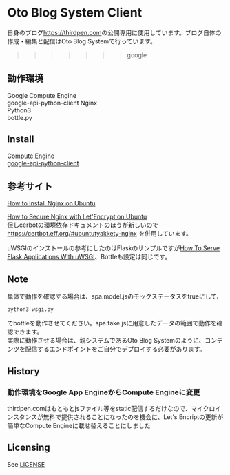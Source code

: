 # Oto Blog System Client
自身のブログ<https://thirdpen.com>の公開専用に使用しています。ブログ自体の作成・編集と配信はOto Blog Systemで行っています。
>>>>>>> google

## 動作環境
Google Compute Engine  
google-api-python-client
Nginx  
Python3  
bottle.py

## Install
[Compute Engine](https://cloud.google.com/compute/docs/?hl=ja)  
[google-api-python-client](https://developers.google.com/api-client-library/python/start/installation)

## 参考サイト
[How to Install Nginx on Ubuntu](https://www.digitalocean.com/community/tutorials/how-to-install-nginx-on-ubuntu-16-04)  

[How to Secure Nginx with Let'Encrypt on Ubuntu](https://www.digitalocean.com/community/tutorials/how-to-secure-nginx-with-let-s-encrypt-on-ubuntu-16-04)  
但しcerbotの環境依存ドキュメントのほうが新しいので
<https://certbot.eff.org/#ubuntutyakkety-nginx>
を併用しています。  

uWSGIのインストールの参考にしたのはFlaskのサンプルですが[How To Serve Flask Applications With uWSGI](https://www.digitalocean.com/community/tutorials/how-to-serve-flask-applications-with-uwsgi-and-nginx-on-ubuntu-16-04)、Bottleも設定は同じです。

## Note
単体で動作を確認する場合は、spa.model.jsのモックステータスをtrueにして、  

```
python3 wsgi.py
```
でbottleを動作させてください。spa.fake.jsに用意したデータの範囲で動作を確認できます。  
実際に動作させる場合は、親システムであるOto Blog Systemのように、コンテンツを配信するエンドポイントをご自分でデプロイする必要があります。  

## History
### 動作環境をGoogle App EngineからCompute Engineに変更
thirdpen.comはもともとjsファイル等をstatic配信するだけなので、マイクロインスタンスが無料で提供されることになったのを機会に、Let's Encriptの更新が簡単なCompute Engineに載せ替えることにしました
## Licensing
See [LICENSE](LICENSE)
